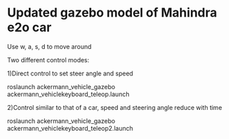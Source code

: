 # Updated gazebo model of Mahindra e2o car

Use w, a, s, d to move around

Two different control modes:

1)Direct control to set steer angle and speed

roslaunch ackermann_vehicle_gazebo ackermann_vehiclekeyboard_teleop.launch

2)Control similar to that of a car, speed and steering angle reduce with time

roslaunch ackermann_vehicle_gazebo ackermann_vehiclekeyboard_teleop2.launch



